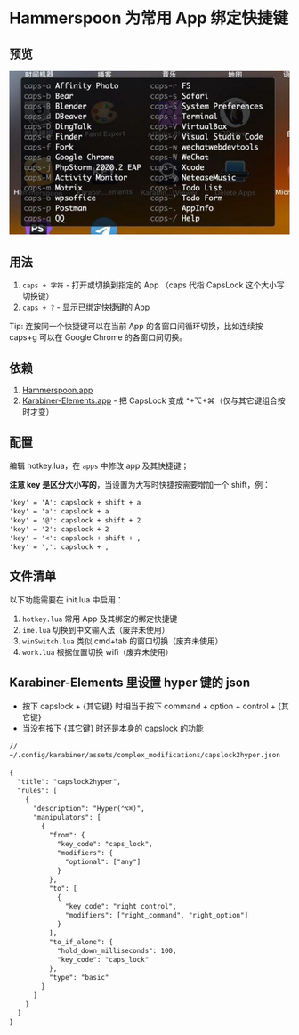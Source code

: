 # Hammerspoon 为常用 App 绑定快捷键

## 预览

![打开 App 的快捷键清单](screenshot/app-hotkey-help.jpg)

## 用法

1. `caps + 字符` - 打开或切换到指定的 App （caps 代指 CapsLock 这个大小写切换键）
1. `caps + ?` - 显示已绑定快捷键的 App

Tip: 连按同一个快捷键可以在当前 App 的各窗口间循环切换，比如连续按 caps+g 可以在 Google Chrome 的各窗口间切换。

## 依赖

1. [Hammerspoon.app](https://www.hammerspoon.org/)
1. [Karabiner-Elements.app](https://karabiner-elements.pqrs.org/) - 把 CapsLock 变成 ^+⌥+⌘（仅与其它键组合按时才变）

## 配置

编辑 hotkey.lua，在 `apps` 中修改 app 及其快捷键；

**注意 key 是区分大小写的**，当设置为大写时快捷按需要增加一个 shift，例：

```
'key' = 'A': capslock + shift + a
'key' = 'a': capslock + a
'key' = '@': capslock + shift + 2
'key' = '2': capslock + 2
'key' = '<': capslock + shift + ,
'key' = ',': capslock + ,
```

## 文件清单

以下功能需要在 init.lua 中启用：

1. `hotkey.lua` 常用 App 及其绑定的绑定快捷键
1. `ime.lua` 切换到中文输入法（废弃未使用）
1. `winSwitch.lua` 类似 cmd+tab 的窗口切换（废弃未使用）
1. `work.lua` 根据位置切换 wifi（废弃未使用）

## Karabiner-Elements 里设置 hyper 键的 json

* 按下 capslock + {其它键} 时相当于按下 command + option + control + {其它键}
* 当没有按下 {其它键} 时还是本身的 capslock 的功能

```jsonnet
// ~/.config/karabiner/assets/complex_modifications/capslock2hyper.json

{
  "title": "capslock2hyper",
  "rules": [
    {
      "description": "Hyper(⌃⌥⌘)",
      "manipulators": [
        {
          "from": {
            "key_code": "caps_lock",
            "modifiers": {
              "optional": ["any"]
            }
          },
          "to": [
            {
              "key_code": "right_control",
              "modifiers": ["right_command", "right_option"]
            }
          ],
          "to_if_alone": {
            "hold_down_milliseconds": 100,
            "key_code": "caps_lock"
          },
          "type": "basic"
        }
      ]
    }
  ]
}
```
